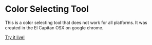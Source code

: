 Color Selecting Tool
======

This is a color selecting tool that does not work for all platforms. It was created in the El Capitan OSX on google chrome.

[Try it live!](https://zneu.github.io/color/)
